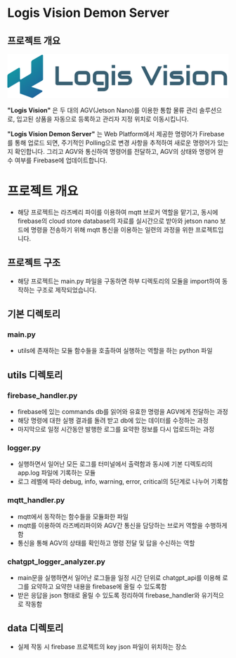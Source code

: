 # Logis Vision Demon Server

## 프로젝트 개요

![Logis_Vision_Logo](https://raw.githubusercontent.com/LogisVision/Logis_Platform/refs/heads/master/Basic%20Theme%403x.png)

**"Logis Vision"** 은 두 대의 AGV(Jetson Nano)를 이용한 통합 물류 관리 솔루션으로,
입고된 상품을 자동으로 등록하고 관리자 지정 위치로 이동시킵니다.

**"Logis Vision Demon Server"** 는 Web Platform에서 제공한 명령어가 Firebase를 통해 업로드 되면,
주기적인 Polling으로 변경 사항을 추적하여 새로운 명령어가 있는지 확인합니다.
그리고 AGV와 통신하여 명령어를 전달하고, AGV의 상태와 명령어 완수 여부를 Firebase에 업데이트합니다.

# 프로젝트 개요
- 해당 프로젝트는 라즈베리 파이를 이용하여 mqtt 브로커 역할을 맡기고, 동시에 firebase의 cloud store database의 자료를 실시간으로 받아와 jetson nano 보드에 명령을 전송하기 위해 mqtt 통신을 이용하는 일련의 과정을 위한 프로젝트입니다.

## 프로젝트 구조
- 해당 프로젝트는 main.py 파일을 구동하면 하부 디렉토리의 모듈을 import하여 동작하는 구조로 제작되었습니다.

## 기본 디렉토리
### main.py
- utils에 존재하는 모듈 함수들을 호출하여 실행하는 역할을 하는 python 파일

## utils 디렉토리
### firebase_handler.py
- firebase에 있는 commands db를 읽어와 유효한 명령을 AGV에게 전달하는 과정
- 해당 명령에 대한 실행 결과를 돌려 받고 db에 있는 데이터를 수정하는 과정
- 마지막으로 일정 시간동안 발행한 로그를 요약한 정보를 다시 업로드하는 과정
### logger.py
- 실행하면서 일어난 모든 로그를 터미널에서 출력함과 동시에 기본 디렉토리의 app.log 파일에 기록하는 모듈
- 로그 레벨에 따라 debug, info, warning, error, critical의 5단계로 나누어 기록함
### mqtt_handler.py
- mqtt에서 동작하는 함수들을 모듈화한 파일
- mqtt를 이용하여 라즈베리파이와 AGV간 통신을 담당하는 브로커 역할을 수행하게함
- 통신을 통해 AGV의 상태를 확인하고 명령 전달 및 답을 수신하는 역할 
### chatgpt_logger_analyzer.py
- main문을 실행하면서 일어난 로그들을 일정 시간 단위로 chatgpt_api를 이용해 로그를 요약하고 요약한 내용을 firebase에 올릴 수 있도록함
- 받은 응답을 json 형태로 올릴 수 있도록 정리하여 firebase_handler와 유기적으로 작동함

## data 디렉토리
- 실제 작동 시 firebase 프로젝트의 key json 파일이 위치하는 장소


